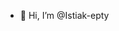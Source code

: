 - 👋 Hi, I’m @Istiak-epty


<script src="https://www.paypal.com/sdk/js?client-id=YOUR_CLIENT_ID"></script>
